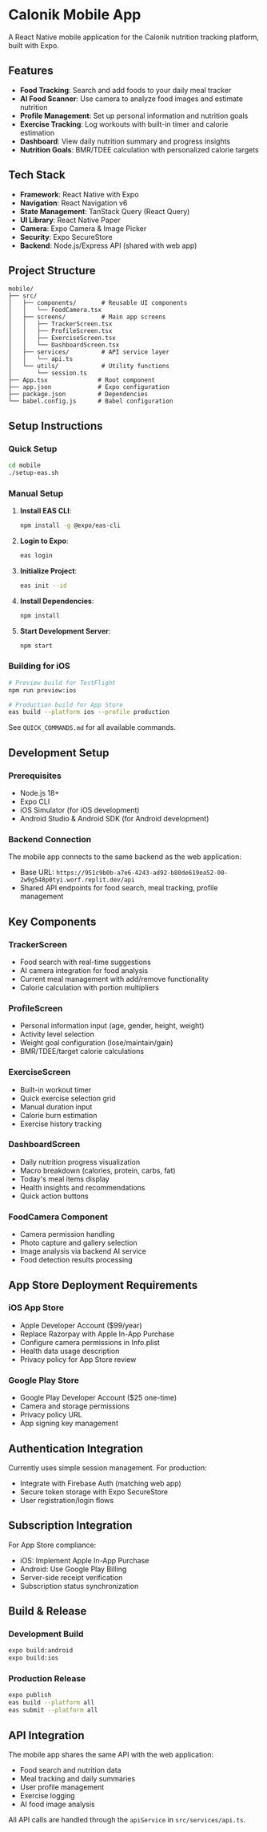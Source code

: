 # Calonik Mobile App

A React Native mobile application for the Calonik nutrition tracking platform, built with Expo.

## Features

- **Food Tracking**: Search and add foods to your daily meal tracker
- **AI Food Scanner**: Use camera to analyze food images and estimate nutrition
- **Profile Management**: Set up personal information and nutrition goals
- **Exercise Tracking**: Log workouts with built-in timer and calorie estimation
- **Dashboard**: View daily nutrition summary and progress insights
- **Nutrition Goals**: BMR/TDEE calculation with personalized calorie targets

## Tech Stack

- **Framework**: React Native with Expo
- **Navigation**: React Navigation v6
- **State Management**: TanStack Query (React Query)
- **UI Library**: React Native Paper
- **Camera**: Expo Camera & Image Picker
- **Security**: Expo SecureStore
- **Backend**: Node.js/Express API (shared with web app)

## Project Structure

```
mobile/
├── src/
│   ├── components/       # Reusable UI components
│   │   └── FoodCamera.tsx
│   ├── screens/          # Main app screens
│   │   ├── TrackerScreen.tsx
│   │   ├── ProfileScreen.tsx
│   │   ├── ExerciseScreen.tsx
│   │   └── DashboardScreen.tsx
│   ├── services/         # API service layer
│   │   └── api.ts
│   └── utils/            # Utility functions
│       └── session.ts
├── App.tsx              # Root component
├── app.json             # Expo configuration
├── package.json         # Dependencies
└── babel.config.js      # Babel configuration
```

## Setup Instructions

### Quick Setup
```bash
cd mobile
./setup-eas.sh
```

### Manual Setup
1. **Install EAS CLI**:
   ```bash
   npm install -g @expo/eas-cli
   ```

2. **Login to Expo**:
   ```bash
   eas login
   ```

3. **Initialize Project**:
   ```bash
   eas init --id
   ```

4. **Install Dependencies**:
   ```bash
   npm install
   ```

5. **Start Development Server**:
   ```bash
   npm start
   ```

### Building for iOS
```bash
# Preview build for TestFlight
npm run preview:ios

# Production build for App Store
eas build --platform ios --profile production
```

See `QUICK_COMMANDS.md` for all available commands.

## Development Setup

### Prerequisites
- Node.js 18+
- Expo CLI
- iOS Simulator (for iOS development)
- Android Studio & Android SDK (for Android development)

### Backend Connection
The mobile app connects to the same backend as the web application:
- Base URL: `https://951c9b0b-a7e6-4243-ad92-b80de619ea52-00-2w9g548p0tyi.worf.replit.dev/api`
- Shared API endpoints for food search, meal tracking, profile management

## Key Components

### TrackerScreen
- Food search with real-time suggestions
- AI camera integration for food analysis
- Current meal management with add/remove functionality
- Calorie calculation with portion multipliers

### ProfileScreen  
- Personal information input (age, gender, height, weight)
- Activity level selection
- Weight goal configuration (lose/maintain/gain)
- BMR/TDEE/target calorie calculations

### ExerciseScreen
- Built-in workout timer
- Quick exercise selection grid
- Manual duration input
- Calorie burn estimation
- Exercise history tracking

### DashboardScreen
- Daily nutrition progress visualization
- Macro breakdown (calories, protein, carbs, fat)
- Today's meal items display
- Health insights and recommendations
- Quick action buttons

### FoodCamera Component
- Camera permission handling
- Photo capture and gallery selection
- Image analysis via backend AI service
- Food detection results processing

## App Store Deployment Requirements

### iOS App Store
- Apple Developer Account ($99/year)
- Replace Razorpay with Apple In-App Purchase
- Configure camera permissions in Info.plist
- Health data usage description
- Privacy policy for App Store review

### Google Play Store
- Google Play Developer Account ($25 one-time)
- Camera and storage permissions
- Privacy policy URL
- App signing key management

## Authentication Integration
Currently uses simple session management. For production:
- Integrate with Firebase Auth (matching web app)
- Secure token storage with Expo SecureStore
- User registration/login flows

## Subscription Integration
For App Store compliance:
- iOS: Implement Apple In-App Purchase
- Android: Use Google Play Billing
- Server-side receipt verification
- Subscription status synchronization

## Build & Release

### Development Build
```bash
expo build:android
expo build:ios
```

### Production Release
```bash
expo publish
eas build --platform all
eas submit --platform all
```

## API Integration

The mobile app shares the same API with the web application:
- Food search and nutrition data
- Meal tracking and daily summaries
- User profile management
- Exercise logging
- AI food image analysis

All API calls are handled through the `apiService` in `src/services/api.ts`.